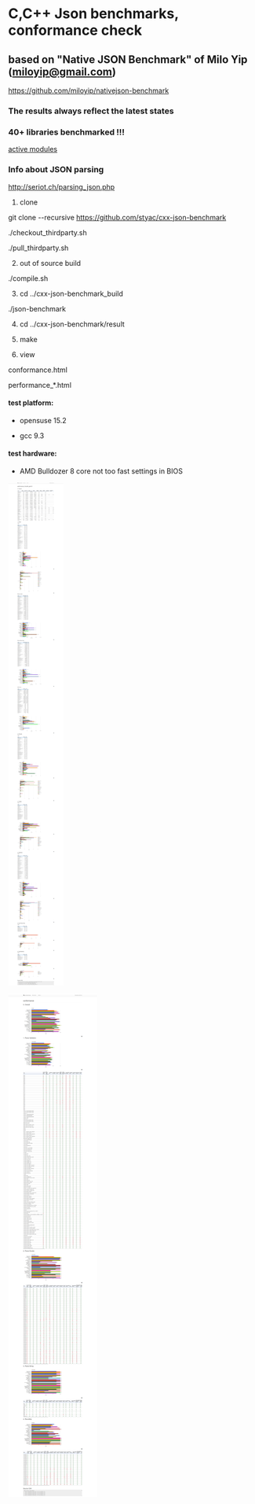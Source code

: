 # C,C++ Json benchmarks, conformance check

## based on "Native JSON Benchmark" of Milo Yip (miloyip@gmail.com)

https://github.com/miloyip/nativejson-benchmark

### The results always reflect the latest states

### 40+ libraries benchmarked !!!

[active modules](reports/active_test_names.md)

### Info about JSON parsing

http://seriot.ch/parsing_json.php

1. clone

git clone --recursive https://github.com/styac/cxx-json-benchmark

./checkout_thirdparty.sh

./pull_thirdparty.sh

2. out of source build

./compile.sh

3. cd ../cxx-json-benchmark_build

./json-benchmark

4. cd ../cxx-json-benchmark/result

5. make

6. view

conformance.html

performance_*.html

#### test platform:

- opensuse 15.2

- gcc 9.3

#### test hardware:

- AMD Bulldozer 8 core not too fast settings in BIOS


![Performance](result/performance.png)

![Conformance](result/conformance.png)






